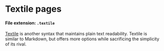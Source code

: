 
# Textile pages

#### File extension: `.textile`

<a href="http://en.wikipedia.org/wiki/Textile_%28markup_language%29/">Textile</a> is another syntax that maintains plain text readability. Textile is similar to Markdown, but offers more options while sacrificing the simplicity of its rival.
